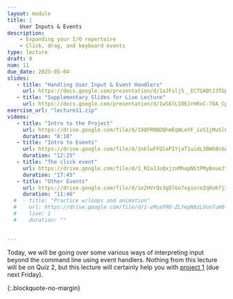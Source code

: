 ```yaml
---
layout: module
title: | 
    User Inputs & Events
description:
    - Expanding your I/O repertoire
    - Click, drag, and keyboard events
type: lecture
draft: 0
num: 11
due_date: 2023-05-04
slides: 
   - title: "Handling User Input & Event Handlers"
     url: https://docs.google.com/presentation/d/1aJFslj5__ECTGABtJ3TGpTJGUMa45f7p/edit?usp=sharing&ouid=117551212520532352302&rtpof=true&sd=true
   - title: "Supplementary Slides for Live Lecture"
     url: https://docs.google.com/presentation/d/1wS6lL1OEJrHRxC-78A_Cp_-17Oi1rUC3/edit?usp=sharing&ouid=117551212520532352302&rtpof=true&sd=true
exercise_url: "lecture11.zip"
videos:
   - title: "Intro to the Project"
     url: https://drive.google.com/file/d/19QFRNBOQhmEqWLeYF_ivS1jMuSl62Ea7/view?usp=sharing
     duration: "8:18"
   - title: "Intro to Events"
     url: https://drive.google.com/file/d/1nklwFFQlaPIYjaT1uidL3BW68nSAPP9m/view?usp=sharing
     duration: "12:25"
   - title: "The click event"
     url: https://drive.google.com/file/d/1_RIaJJoQxjznMhapNStPMyBxueJtOoDN/view?usp=drivesdk 
     duration: "17:45"
   - title: "Other Events"
     url: https://drive.google.com/file/d/1e2HVrQs3gDlGo7vgioreZq0oKfj3_9Xl/view?usp=sharing
     duration: "11:46"
  #  - title: "Practice w/loops and animation"
  #    url: https://drive.google.com/file/d/1-vMceFMO-ZLYepN8zLVunTuH0-4lQCi9/view?usp=drivesdk
  #    live: 1
  #    duration: ""

     
---
```


Today, we will be going over some various ways of interpreting input beyond the command line using event handlers. Nothing from this lecture will be on Quiz 2, but this lecture will certainly help you with [project 1](../assignments/p1) (due next Friday).

{:.blockquote-no-margin}
